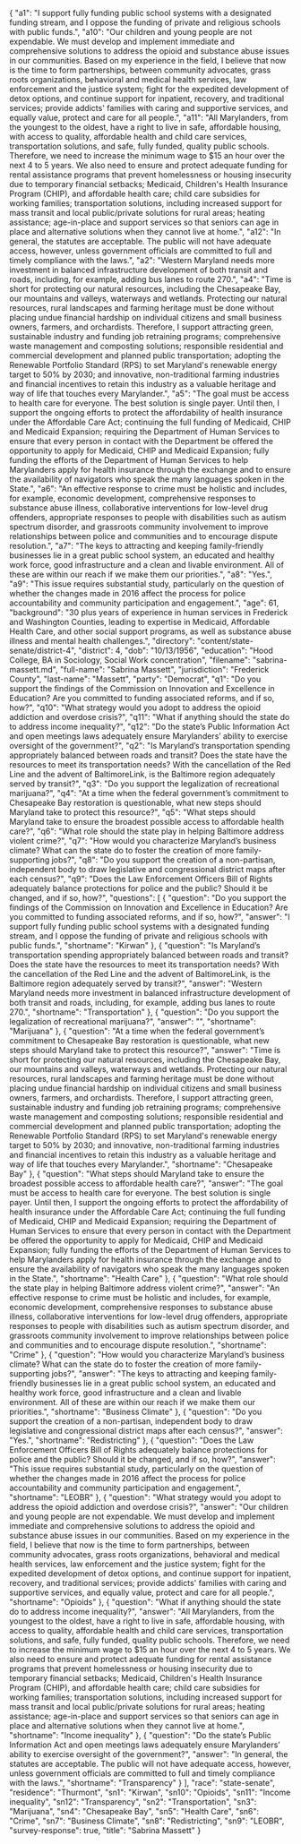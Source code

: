 {
  "a1": "I support fully funding public school systems with a designated funding stream, and I oppose the funding of private and religious schools with public funds.",
  "a10": "Our children and young people are not expendable.  We must develop and implement immediate and comprehensive solutions to address the opioid and substance abuse issues in our communities.  Based on my experience in the field, I believe that now is the time to form partnerships, between community advocates, grass roots organizations, behavioral and medical health services, law enforcement and the justice system; fight for the expedited development of detox options, and continue support for inpatient, recovery, and traditional services; provide addicts' families with caring and supportive services, and equally value, protect and care for all people.",
  "a11": "All Marylanders, from the youngest to the oldest, have a right to live in safe, affordable housing, with access to quality, affordable health and child care services, transportation solutions, and safe, fully funded, quality public schools.  Therefore, we need to increase the minimum wage to $15 an hour over the next 4 to 5 years.  We also need to ensure and protect adequate funding for rental assistance programs that prevent homelessness or housing insecurity due to temporary financial setbacks; Medicaid, Children's Health Insurance Program (CHIP), and affordable health care; child care subsidies for working families; transportation solutions, including increased support for mass transit and local public/private solutions for rural areas; heating assistance; age-in-place and support services so that seniors can age in place and alternative solutions when they cannot live at home.",
  "a12": "In general, the statutes are acceptable.  The public will not have adequate access, however, unless government officials are committed to full and timely compliance with the laws.",
  "a2": "Western Maryland needs more investment in balanced infrastructure development of both transit and roads, including, for example, adding bus lanes to route 270.",
  "a4": "Time is short for protecting our natural resources, including the Chesapeake Bay, our mountains and valleys, waterways and wetlands.  Protecting our natural resources, rural landscapes and farming heritage must be done without placing undue financial hardship on individual citizens and small business owners, farmers, and orchardists.  Therefore, I support attracting green, sustainable industry and funding job retraining programs; comprehensive waste management and composting solutions; responsible residential and commercial development and planned public transportation; adopting the Renewable Portfolio Standard (RPS) to set Maryland's renewable energy target to 50% by 2030; and innovative, non-traditional farming industries and financial incentives to retain this industry as a valuable heritage and way of life that touches every Marylander.",
  "a5": "The goal must be access to health care for everyone.  The best solution is single payer.  Until then, I support the ongoing efforts to protect the affordability of health insurance under the Affordable Care Act; continuing the full funding of Medicaid, CHIP and Medicaid Expansion; requiring the Department of Human Services to ensure that every person in contact with the Department be offered the opportunity to apply for Medicaid, CHIP and Medicaid Expansion; fully funding the efforts of the Department of Human Services to help Marylanders apply for health insurance through the exchange and to ensure the availability of navigators who speak the many languages spoken in the State.",
  "a6": "An effective response to crime must be holistic and includes, for example, economic development, comprehensive responses to substance abuse illness, collaborative interventions for low-level drug offenders, appropriate responses to people with disabilities such as autism spectrum disorder, and grassroots community involvement to improve relationships between police and communities and to encourage dispute resolution.",
  "a7": "The keys to attracting and keeping family-friendly businesses lie in a great public school system, an educated and healthy work force, good infrastructure and a clean and livable environment.  All of these are within our reach if we make them our priorities.",
  "a8": "Yes.",
  "a9": "This issue requires substantial study, particularly on the question of whether the changes made in 2016 affect the process for police accountability and community participation and engagement.",
  "age": 61,
  "background": "30 plus years of experience in human services in Frederick and Washington Counties, leading to expertise in Medicaid, Affordable Health Care, and other social support programs, as well as substance abuse illness and mental health challenges.",
  "directory": "content/state-senate/district-4",
  "district": 4,
  "dob": "10/13/1956",
  "education": "Hood College, BA in Sociology, Social Work concentration",
  "filename": "sabrina-massett.md",
  "full-name": "Sabrina Massett",
  "jurisdiction": "Frederick County",
  "last-name": "Massett",
  "party": "Democrat",
  "q1": "Do you support the findings of the Commission on Innovation and Excellence in Education? Are you committed to funding associated reforms, and if so, how?",
  "q10": "What strategy would you adopt to address the opioid addiction and overdose crisis?",
  "q11": "What if anything should the state do to address income inequality?",
  "q12": "Do the state’s Public Information Act and open meetings laws adequately ensure Marylanders’ ability to exercise oversight of the government?",
  "q2": "Is Maryland’s transportation spending appropriately balanced between roads and transit? Does the state have the resources to meet its transportation needs? With the cancellation of the Red Line and the advent of BaltimoreLink, is the Baltimore region adequately served by transit?",
  "q3": "Do you support the legalization of recreational marijuana?",
  "q4": "At a time when the federal government’s commitment to Chesapeake Bay restoration is questionable, what new steps should Maryland take to protect this resource?",
  "q5": "What steps should Maryland take to ensure the broadest possible access to affordable health care?",
  "q6": "What role should the state play in helping Baltimore address violent crime?",
  "q7": "How would you characterize Maryland’s business climate? What can the state do to foster the creation of more family-supporting jobs?",
  "q8": "Do you support the creation of a non-partisan, independent body to draw legislative and congressional district maps after each census?",
  "q9": "Does the Law Enforcement Officers Bill of Rights adequately balance protections for police and the public? Should it be changed, and if so, how?",
  "questions": [
    {
      "question": "Do you support the findings of the Commission on Innovation and Excellence in Education? Are you committed to funding associated reforms, and if so, how?",
      "answer": "I support fully funding public school systems with a designated funding stream, and I oppose the funding of private and religious schools with public funds.",
      "shortname": "Kirwan"
    },
    {
      "question": "Is Maryland’s transportation spending appropriately balanced between roads and transit? Does the state have the resources to meet its transportation needs? With the cancellation of the Red Line and the advent of BaltimoreLink, is the Baltimore region adequately served by transit?",
      "answer": "Western Maryland needs more investment in balanced infrastructure development of both transit and roads, including, for example, adding bus lanes to route 270.",
      "shortname": "Transportation"
    },
    {
      "question": "Do you support the legalization of recreational marijuana?",
      "answer": "",
      "shortname": "Marijuana"
    },
    {
      "question": "At a time when the federal government’s commitment to Chesapeake Bay restoration is questionable, what new steps should Maryland take to protect this resource?",
      "answer": "Time is short for protecting our natural resources, including the Chesapeake Bay, our mountains and valleys, waterways and wetlands.  Protecting our natural resources, rural landscapes and farming heritage must be done without placing undue financial hardship on individual citizens and small business owners, farmers, and orchardists.  Therefore, I support attracting green, sustainable industry and funding job retraining programs; comprehensive waste management and composting solutions; responsible residential and commercial development and planned public transportation; adopting the Renewable Portfolio Standard (RPS) to set Maryland's renewable energy target to 50% by 2030; and innovative, non-traditional farming industries and financial incentives to retain this industry as a valuable heritage and way of life that touches every Marylander.",
      "shortname": "Chesapeake Bay"
    },
    {
      "question": "What steps should Maryland take to ensure the broadest possible access to affordable health care?",
      "answer": "The goal must be access to health care for everyone.  The best solution is single payer.  Until then, I support the ongoing efforts to protect the affordability of health insurance under the Affordable Care Act; continuing the full funding of Medicaid, CHIP and Medicaid Expansion; requiring the Department of Human Services to ensure that every person in contact with the Department be offered the opportunity to apply for Medicaid, CHIP and Medicaid Expansion; fully funding the efforts of the Department of Human Services to help Marylanders apply for health insurance through the exchange and to ensure the availability of navigators who speak the many languages spoken in the State.",
      "shortname": "Health Care"
    },
    {
      "question": "What role should the state play in helping Baltimore address violent crime?",
      "answer": "An effective response to crime must be holistic and includes, for example, economic development, comprehensive responses to substance abuse illness, collaborative interventions for low-level drug offenders, appropriate responses to people with disabilities such as autism spectrum disorder, and grassroots community involvement to improve relationships between police and communities and to encourage dispute resolution.",
      "shortname": "Crime"
    },
    {
      "question": "How would you characterize Maryland’s business climate? What can the state do to foster the creation of more family-supporting jobs?",
      "answer": "The keys to attracting and keeping family-friendly businesses lie in a great public school system, an educated and healthy work force, good infrastructure and a clean and livable environment.  All of these are within our reach if we make them our priorities.",
      "shortname": "Business Climate"
    },
    {
      "question": "Do you support the creation of a non-partisan, independent body to draw legislative and congressional district maps after each census?",
      "answer": "Yes.",
      "shortname": "Redistricting"
    },
    {
      "question": "Does the Law Enforcement Officers Bill of Rights adequately balance protections for police and the public? Should it be changed, and if so, how?",
      "answer": "This issue requires substantial study, particularly on the question of whether the changes made in 2016 affect the process for police accountability and community participation and engagement.",
      "shortname": "LEOBR"
    },
    {
      "question": "What strategy would you adopt to address the opioid addiction and overdose crisis?",
      "answer": "Our children and young people are not expendable.  We must develop and implement immediate and comprehensive solutions to address the opioid and substance abuse issues in our communities.  Based on my experience in the field, I believe that now is the time to form partnerships, between community advocates, grass roots organizations, behavioral and medical health services, law enforcement and the justice system; fight for the expedited development of detox options, and continue support for inpatient, recovery, and traditional services; provide addicts' families with caring and supportive services, and equally value, protect and care for all people.",
      "shortname": "Opioids"
    },
    {
      "question": "What if anything should the state do to address income inequality?",
      "answer": "All Marylanders, from the youngest to the oldest, have a right to live in safe, affordable housing, with access to quality, affordable health and child care services, transportation solutions, and safe, fully funded, quality public schools.  Therefore, we need to increase the minimum wage to $15 an hour over the next 4 to 5 years.  We also need to ensure and protect adequate funding for rental assistance programs that prevent homelessness or housing insecurity due to temporary financial setbacks; Medicaid, Children's Health Insurance Program (CHIP), and affordable health care; child care subsidies for working families; transportation solutions, including increased support for mass transit and local public/private solutions for rural areas; heating assistance; age-in-place and support services so that seniors can age in place and alternative solutions when they cannot live at home.",
      "shortname": "Income inequality"
    },
    {
      "question": "Do the state’s Public Information Act and open meetings laws adequately ensure Marylanders’ ability to exercise oversight of the government?",
      "answer": "In general, the statutes are acceptable.  The public will not have adequate access, however, unless government officials are committed to full and timely compliance with the laws.",
      "shortname": "Transparency"
    }
  ],
  "race": "state-senate",
  "residence": "Thurmont",
  "sn1": "Kirwan",
  "sn10": "Opioids",
  "sn11": "Income inequality",
  "sn12": "Transparency",
  "sn2": "Transportation",
  "sn3": "Marijuana",
  "sn4": "Chesapeake Bay",
  "sn5": "Health Care",
  "sn6": "Crime",
  "sn7": "Business Climate",
  "sn8": "Redistricting",
  "sn9": "LEOBR",
  "survey-response": true,
  "title": "Sabrina Massett"
}
